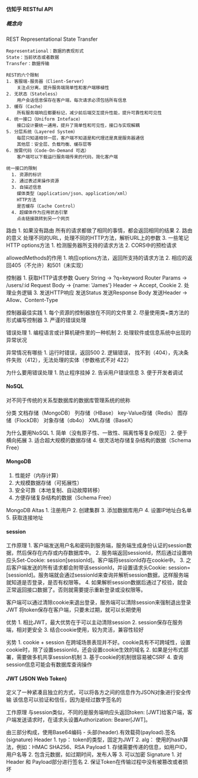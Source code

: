 #### 仿知乎 RESTful API

##### 概念向
  REST
    Representational State Transfer

    Representational：数据的表现形式
    State：当前状态或者数据
    Transfer：数据传输

    REST的六个限制
    1. 客服端-服务器（Client-Server）
        关注点分离，提升服务端简单性和客户端移植性
    2. 无状态（Stateless）
        用户会话信息保存在客户端，每次请求必须包括所有信息
    3. 缓存（Cache）
        所有服务端响应都要标记，减少前后端交互提升性能，提升可靠性和可见性
    4. 统一接口（Uniform Inteface）
        接口设计要统一通用，提升了简单性和可见性，接口与实现解耦
    5. 分层系统（Layered System）
        每层只知道相邻一层，客户端不知道是和代理还是真是服务器通信
        其他层：安全层、负载均衡、缓存层等
    6. 按需代码（Code-On-Demand 可选）
        客户端可以下载运行服务端传来的代码，简化客户端

    统一接口的限制
      1. 资源的标识
      2. 通过表述来操作资源
      3. 自描述信息
        媒体类型（application/json、application/xml）
        HTTP方法
        是否缓存（Cache Control）
      4. 超媒体作为应用状态引擎
        点击链接跳转到另一个网页

  路由
    1. 如果没有路由
      所有的请求都做了相同的事情，都会返回相同的结果
    2. 路由的意义
      处理不同的URL，处理不同的HTTP方法，解析URL上的参数
    3. 一些笔记
  HTTP options方法
    1. 检测服务器所支持的请求方法
    2. CORS中的预检请求

  allowedMethods的作用
    1. 响应options方法，返回所支持的请求方法
    2. 相应的返回405（不允许）和501（未实现）
  
  控制器
    1. 获取HTTP请求参数 
      Query String -> ?q=keyword
      Router Params -> /users/:id
      Request Body -> {name: 'James'}
      Header -> Accept, Cookie
    2. 处理业务逻辑
    3. 发送HTTP响应
      发送Status
      发送Response Body
      发送Header -> Allow、Content-Type
      
  控制器最佳实践
    1. 每个资源的控制器放在不同的文件里
    2. 尽量使用类+类方法的形式编写控制器
    3. 严谨的错误处理
  
  错误处理
    1. 编程语言或计算机硬件里的一种机制
    2. 处理软件或信息系统中出现的异常状况

  异常情况有哪些
    1. 运行时错误，返回500
    2. 逻辑错误， 找不到（404），先决条件失败（412），无法处理的实体（参数格式不对 422）
  
  为什么要用错误处理
    1. 防止程序挂掉
    2. 告诉用户错误信息
    3. 便于开发者调试

#### NoSQL
  对不同于传统的关系型数据库的数据库管理系统的统称

  分类
    文档存储（MongoDB）
    列存储（HBase）
    key-Value存储（Redis）
    图存储（FlockDB）
    对象存储（db4o）
    XML存储（BaseX）

  为什么要用NoSQL
    1. 简单（没有原子性、一致性、隔离性等复杂规范）
    2. 便于横向拓展
    3. 适合超大规模的数据存储
    4. 很灵活地存储复杂结构的数据（Schema Free）

#### MongoDB
  1. 性能好（内存计算）
  2. 大规模数据存储（可拓展性）
  3. 安全可靠（本地复制、自动故障转移）
  4. 方便存储复杂结构的数据（Schema Free）

  MongoDB Altas
    1. 注册用户
    2. 创建集群
    3. 添加数据库用户
    4. 设置IP地址白名单
    5. 获取连接地址

#### session
  工作原理
    1. 客户端发送用户名和密码到服务端，服务端生成身份认证的session数据，然后保存在内存或内存数据库中。
    2. 服务端返回sessionId，然后通过设置响应头Set-Cookie: session[sessionId]。客户端将sessionId存在cookie中。
    3. 之后客户端发送的所有请求都会附带该sessionId，并设置请求头Cookie: session=[sessionId]。服务端就会通过sessionId来查询并解析session数据，这样服务端就知道是否登录，是否有权限等。
    4. 如果解析session数据后通过了校验，就会正常返回接口数据了。否则就需要提示重新登录或没权限等。

  客户端可以通过清除cookie来退出登录，服务端可以清除session来强制退出登录
  JWT 将token保存在客户端，只要未过期，就可以长期使用

  优势
    1. 相比JWT，最大优势在于可以主动清除session
    2. session保存在服务端，相对更安全
    3. 结合cookie使用，较为灵活，兼容性较好

  劣势
    1. cookie + session 在跨域场景表现并不好。cookie具有不可跨域性，设置cookie时，除了设置sessionId，还会设置cookie生效的域名
    2. 如果是分布式部署，需要做多机共享session机制
    3. 基于cookie的机制很容易被CSRF
    4. 查询session信息可能会有数据库查询操作
    
#### JWT (JSON Web Token)
  定义了一种紧凑且独立的方式，可以将各方之间的信息作为JSON对象进行安全传输
  该信息可以验证和信任，因为是经过数字签名的

  工作原理
    与session类似，不同的是服务端响应头返回token: [JWT]给客户端，客户端发送请求时，在请求头设置Authorization: Bearer[JWT]。
    
  由三部分构成，使用Base64编码 - 头部(header).有效载荷(payload).签名(signature)
  Header
    1. typ： token的类型，固定为JWT
    2. alg： 使用的hash算法，例如：HMAC SHA256、RSA
  Payload
    1. 存储需要传递的信息，如用户ID，用户名等
    2. 包含元数据，如过期时间，发布人等
    3. 可以加密
  Signature
    1. 对Header 和 Payload部分进行签名
    2. 保证Token在传输过程中没有被篡改或者损坏